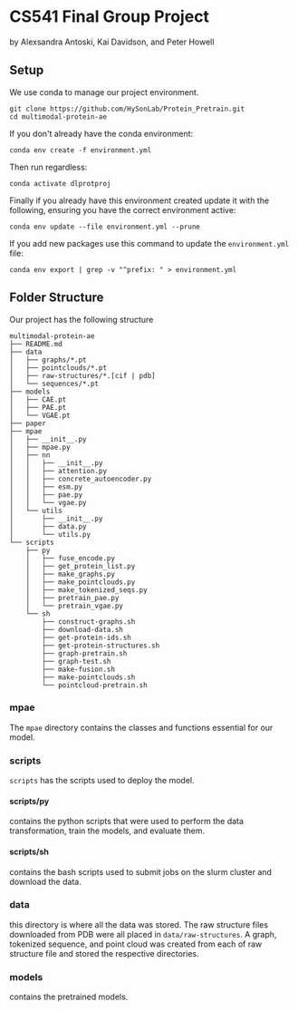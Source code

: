 # CS541 Final Group Project 

by Alexsandra Antoski, Kai Davidson, and Peter Howell

## Setup

We use conda to manage our project environment.

```
git clone https://github.com/HySonLab/Protein_Pretrain.git
cd multimodal-protein-ae
```
If you don't already have the conda environment:
```
conda env create -f environment.yml
```
Then run regardless:
```
conda activate dlprotproj
```
Finally if you already have this environment created update it with the following, ensuring you have the correct environment active:
```
conda env update --file environment.yml --prune
```

If you add new packages use this command to update the `environment.yml` file:

```conda env export | grep -v "^prefix: " > environment.yml```

## Folder Structure
Our project has the following structure
```
multimodal-protein-ae
├── README.md
├── data
│   ├── graphs/*.pt
│   ├── pointclouds/*.pt
│   ├── raw-structures/*.[cif | pdb]
│   └── sequences/*.pt
├── models
│   ├── CAE.pt
│   ├── PAE.pt
│   └── VGAE.pt
├── paper
├── mpae
│   ├── __init__.py
│   ├── mpae.py
│   ├── nn
│   │   ├── __init__.py
│   │   ├── attention.py
│   │   ├── concrete_autoencoder.py
│   │   ├── esm.py
│   │   ├── pae.py
│   │   └── vgae.py
│   └── utils
│       ├── __init__.py
│       ├── data.py
│       └── utils.py
└── scripts
    ├── py
    │   ├── fuse_encode.py
    │   ├── get_protein_list.py
    │   ├── make_graphs.py
    │   ├── make_pointclouds.py
    │   ├── make_tokenized_seqs.py
    │   ├── pretrain_pae.py
    │   └── pretrain_vgae.py
    └── sh
        ├── construct-graphs.sh
        ├── download-data.sh
        ├── get-protein-ids.sh
        ├── get-protein-structures.sh
        ├── graph-pretrain.sh
        ├── graph-test.sh
        ├── make-fusion.sh
        ├── make-pointclouds.sh
        └── pointcloud-pretrain.sh
```
### mpae
The `mpae` directory contains the classes and functions essential for our model. 

### scripts
`scripts` has the scripts used to deploy the model. 
#### scripts/py
contains the python scripts that were used to perform the data transformation, train the models, and evaluate them.
#### scripts/sh
contains the bash scripts used to submit jobs on the slurm cluster and download the data.

### data
this directory is where all the data was stored. The raw structure files downloaded from PDB were all placed in `data/raw-structures`. A graph, tokenized sequence, and point cloud was created from each of raw structure file and stored the respective directories.

### models
contains the pretrained models.

